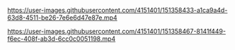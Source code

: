 

https://user-images.githubusercontent.com/4151401/151358433-a1ca9a4d-63d8-4511-be26-7e6e6d47e87e.mp4

https://user-images.githubusercontent.com/4151401/151358467-8141f449-f6ec-408f-ab3d-6cc0c0051198.mp4




